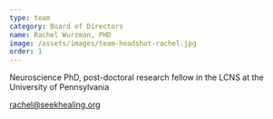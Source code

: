 ```yaml
---
type: team
category: Board of Directors
name: Rachel Wurzman, PHD
image: /assets/images/team-headshot-rachel.jpg
order: 1
---
```


Neuroscience PhD, post-doctoral research fellow in the LCNS at the University of Pennsylvania

<rachel@seekhealing.org>
